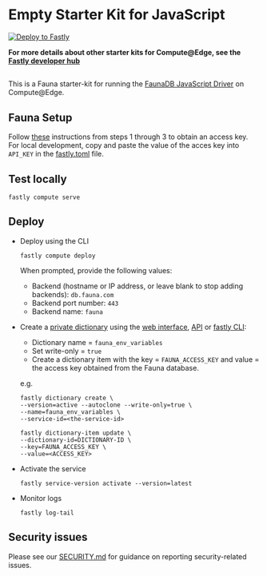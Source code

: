 # Empty Starter Kit for JavaScript

[![Deploy to Fastly](https://deploy.edgecompute.app/button)](https://deploy.edgecompute.app/deploy)


**For more details about other starter kits for Compute@Edge, see the [Fastly developer hub](https://developer.fastly.com/solutions/starters)**

## 

This is a Fauna starter-kit for running the [FaunaDB JavaScript Driver](https://github.com/fauna/faunadb-js) 
on Compute@Edge.

## Fauna Setup
Follow [these](https://docs.fauna.com/fauna/current/learn/quick_start/client_quick_start?lang=javascript#prerequisites)
instructions from steps 1 through 3 to obtain an access key. For local development, 
copy and paste the value of the acces key into `API_KEY` in the [fastly.toml](./fastly.toml) file.


## Test locally
```
fastly compute serve
```

## Deploy
* Deploy using the CLI
  ```
  fastly compute deploy
  ```
  When prompted, provide the following values:
  * Backend (hostname or IP address, or leave blank to stop adding backends): `db.fauna.com`
  * Backend port number: `443`
  * Backend name: `fauna`
* Create a [private dictionary](https://developer.fastly.com/learning/concepts/dynamic-config/#private-dictionaries) 
using the [web interface](https://docs.fastly.com/en/guides/working-with-dictionaries-using-the-web-interface#creating-a-dictionary), 
[API](https://developer.fastly.com/reference/api/dictionaries/dictionary/#create-dictionary) 
or [fastly CLI](https://developer.fastly.com/reference/cli/dictionary/create/):

  * Dictionary name = `fauna_env_variables`
  * Set write-only = `true`
  * Create a dictionary item with the key = `FAUNA_ACCESS_KEY` and value = the access key obtained from the Fauna database.

  e.g.
  ```
  fastly dictionary create \
  --version=active --autoclone --write-only=true \
  --name=fauna_env_variables \
  --service-id=<the-service-id>
  
  fastly dictionary-item update \
  --dictionary-id=DICTIONARY-ID \
  --key=FAUNA_ACCESS_KEY \
  --value=<ACCESS_KEY>
  ```
* Activate the service
  ```
  fastly service-version activate --version=latest
  ```
* Monitor logs
  ```
  fastly log-tail
  ```

## Security issues

Please see our [SECURITY.md](SECURITY.md) for guidance on reporting security-related issues.
